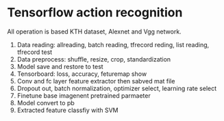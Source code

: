 # Tensorflow action recognition
All operation is based KTH dataset, Alexnet and Vgg network.

1. Data reading: allreading, batch reading, tfrecord reding, list reading, tfrecord test
2. Data preprocess: shuffle, resize, crop, standardization
3. Model save and restore to test
4. Tensorboard: loss, accuracy, feturemap show
5. Conv and fc layer feature extractor then sabved mat file
6. Dropout out, batch normalization, optimizer select, learning rate select
7. Finetune base imagenent pretrained parmaeter
8. Model convert to pb
9. Extracted feature classfiy with SVM
